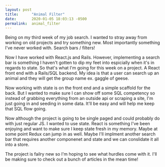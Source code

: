 ```yaml
---
layout: post
title:      "Animal Filter"
date:       2020-01-05 18:03:13 -0500
permalink:  animal_filter
---
```



Being on my third week of my job search. I wanted to stray away from working on old projects and try something new. Most importantly something I've never worked with. Search bars / filters! 

Now I have worked with React.js and Rails. However, implementing a search bar is something I haven't gotten to dip my feet into espicially when it's in regards to state. So that's what I'm going for this week on a project. A React front end with a Rails/SQL backend. My idea is that a user can search up an animal and they will get the group name ex. gaggle of geese. 

Now working with state is on the front end and a simple scaffold for the back. But I wanted to make sure I can show off some SQL competency so instead of grabbing everything from an outside api or scraping a site, I'm just going in and seeding in some data. It'll be easy and will help me keep that SQL flow going. 

Now although the project is going to be single paged and could probably do with just regular JS. I wanted to use state. React is something I've been enjoying and want to make sure I keep state fresh in my memory. Maybe at some point Redux can jump in as well. Maybe I'll implment another search bar that requires another componenet and state and we can conslidate it all into a store. 

The project is failry new so I'm hoping to see what hurdles come with it. I'll be making sure to check out a bunch of articles in the mean time! 
